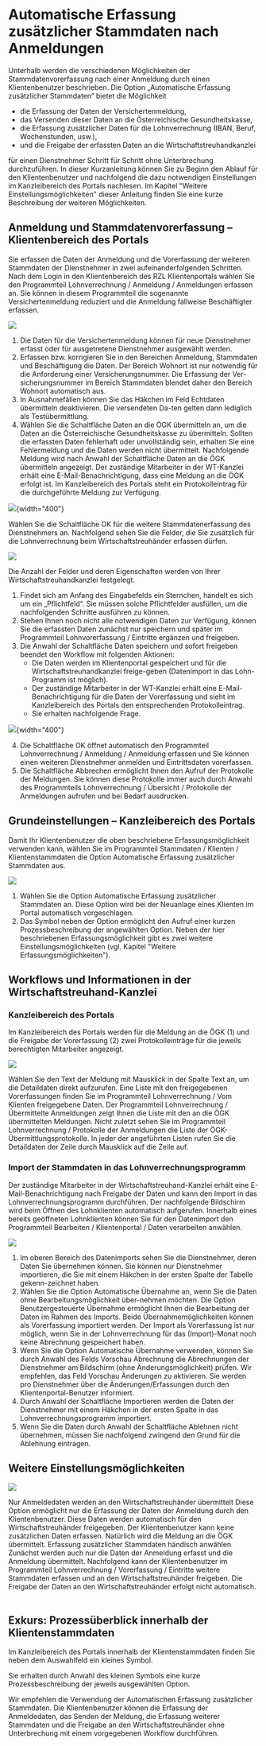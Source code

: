 # Automatische Erfassung zusätzlicher Stammdaten nach Anmeldungen

Unterhalb werden die verschiedenen Möglichkeiten der Stammdatenvorerfassung nach einer Anmeldung durch einen Klientenbenutzer beschrieben.
Die Option „Automatische Erfassung zusätzlicher Stammdaten“ bietet die Möglichkeit

- die Erfassung der Daten der Versichertenmeldung, 
- das Versenden dieser Daten an die Österreichische Gesundheitskasse,
- die Erfassung zusätzlicher Daten für die Lohnverrechnung (IBAN, Beruf, Wochenstunden, usw.),
- und die Freigabe der erfassten Daten an die Wirtschaftstreuhandkanzlei
  
für einen Dienstnehmer Schritt für Schritt ohne Unterbrechung durchzuführen. 
In dieser Kurzanleitung können Sie zu Beginn den Ablauf für den Klientenbenutzer und nachfolgend die dazu notwendigen Einstellungen im Kanzleibereich des Portals nachlesen. Im Kapitel "Weitere Einstellungsmöglichkeiten" dieser Anleitung finden Sie eine kurze Beschreibung der weiteren Möglichkeiten.

## Anmeldung und Stammdatenvorerfassung – Klientenbereich des Portals

Sie erfassen die Daten der Anmeldung und die Vorerfassung der weiteren Stammdaten der Dienstnehmer in zwei aufeinanderfolgenden Schritten.
Nach dem Login in den Klientenbereich des RZL Klientenportals wählen Sie den Programmteil Lohnverrechnung / Anmeldung / Anmeldungen erfassen an. Sie können in diesem Programmteil die sogenannte Versichertenmeldung reduziert und die Anmeldung fallweise Beschäftigter erfassen. 

![](img/image1.png)
  
1.	Die Daten für die Versichertenmeldung können für neue Dienstnehmer erfasst oder für ausgetretene Dienstnehmer ausgewählt werden.
2.	Erfassen bzw. korrigieren Sie in den Bereichen Anmeldung, Stammdaten und Beschäftigung die Daten. Der Bereich Wohnort ist nur notwendig für die Anforderung einer Versicherungsnummer. Die Erfassung der Ver-sicherungsnummer im Bereich Stammdaten blendet daher den Bereich Wohnort automatisch aus. 
3.	In Ausnahmefällen können Sie das Häkchen im Feld Echtdaten übermitteln deaktivieren. Die versendeten Da-ten gelten dann lediglich als Testübermittlung.
4.	Wählen Sie die Schaltfläche Daten an die ÖGK übermitteln an, um die Daten an die Österreichische Gesundheitskasse zu übermitteln. Sollten die erfassten Daten fehlerhaft oder unvollständig sein, erhalten Sie eine Fehlermeldung und die Daten werden nicht übermittelt.
Nachfolgende Meldung wird nach Anwahl der Schaltfläche Daten an die ÖGK übermitteln angezeigt. Der zuständige Mitarbeiter in der WT-Kanzlei erhält eine E-Mail-Benachrichtigung, dass eine Meldung an die ÖGK erfolgt ist. Im Kanzleibereich des Portals steht ein Protokolleintrag für die durchgeführte Meldung zur Verfügung.

![](img/image2.png){width="400"}
 
Wählen Sie die Schaltfläche OK für die weitere Stammdatenerfassung des Dienstnehmers an. Nachfolgend sehen Sie die Felder, die Sie zusätzlich für die Lohnverrechnung beim Wirtschaftstreuhänder erfassen dürfen.

![](img/image3.png)
 
Die Anzahl der Felder und deren Eigenschaften werden von Ihrer Wirtschaftstreuhandkanzlei festgelegt.
 
1.	Findet sich am Anfang des Eingabefelds ein Sternchen, handelt es sich um ein „Pflichtfeld“. Sie müssen solche Pflichtfelder ausfüllen, um die nachfolgenden Schritte ausführen zu können.
2.	Stehen Ihnen noch nicht alle notwendigen Daten zur Verfügung, können Sie die erfassten Daten zunächst nur speichern und später im Programmteil Lohnvorerfassung / Eintritte ergänzen und freigeben.
3.	Die Anwahl der Schaltfläche Daten speichern und sofort freigeben beendet den Workflow mit folgenden Aktionen: 
    * Die Daten werden im Klientenportal gespeichert und für die Wirtschaftstreuhandkanzlei freige-geben (Datenimport in das Lohn-Programm ist möglich). 
    * Der zuständige Mitarbeiter in der WT-Kanzlei erhält eine E-Mail-Benachrichtigung für die Daten der Vorerfassung und sieht im Kanzleibereich des Portals den entsprechenden Protokolleintrag. 
    * Sie erhalten nachfolgende Frage.

![](img/image4.png){width="400"} 

4.	Die Schaltfläche OK öffnet automatisch den Programmteil Lohnverrechnung / Anmeldung / Anmeldung erfassen und Sie können einen weiteren Dienstnehmer anmelden und Eintrittsdaten vorerfassen.
5.	Die Schaltfläche Abbrechen ermöglicht Ihnen den Aufruf der Protokolle der Meldungen. Sie können diese Protokolle immer auch durch Anwahl des Programmteils Lohnverrechnung / Übersicht / Protokolle der Anmeldungen aufrufen und bei Bedarf ausdrucken.
 
## Grundeinstellungen – Kanzleibereich des Portals

Damit Ihr Klientenbenutzer die oben beschriebene Erfassungsmöglichkeit verwenden kann, wählen Sie im Programmteil Stammdaten / Klienten / Klientenstammdaten die Option Automatische Erfassung zusätzlicher Stammdaten aus.

![](img/image5.png)
 
1.	Wählen Sie die Option Automatische Erfassung zusätzlicher Stammdaten an. Diese Option wird bei der Neuanlage eines Klienten im Portal automatisch vorgeschlagen.
2.	Das Symbol neben der Option ermöglicht den Aufruf einer kurzen Prozessbeschreibung der angewählten Option. Neben der hier beschriebenen Erfassungsmöglichkeit gibt es zwei weitere Einstellungsmöglichkeiten (vgl. Kapitel "Weitere Erfassungsmöglichkeiten").

## Workflows und Informationen in der Wirtschaftstreuhand-Kanzlei

### Kanzleibereich des Portals

Im Kanzleibereich des Portals werden für die Meldung an die ÖGK (1) und die Freigabe der Vorerfassung (2) zwei Protokolleinträge für die jeweils berechtigten Mitarbeiter angezeigt.

![](img/image6.png)
 
Wählen Sie den Text der Meldung mit Mausklick in der Spalte Text an, um die Detaildaten direkt aufzurufen.
Eine Liste mit den freigegebenen Vorerfassungen finden Sie im Programmteil Lohnverrechnung / Vom Klienten freigegebene Daten. Der Programmteil Lohnverrechnung / Übermittelte Anmeldungen zeigt Ihnen die Liste mit den an die ÖGK übermittelten Meldungen. Nicht zuletzt sehen Sie im Programmteil Lohnverrechnung / Protokolle der Anmeldungen die Liste der ÖGK-Übermittlungsprotokolle.
In jeder der angeführten Listen rufen Sie die Detaildaten der Zeile durch Mausklick auf die Zeile auf.

### Import der Stammdaten in das Lohnverrechnungsprogramm

Der zuständige Mitarbeiter in der Wirtschaftstreuhand-Kanzlei erhält eine E-Mail-Benachrichtigung nach Freigabe der Daten und kann den Import in das Lohnverrechnungsprogramm durchführen. Der nachfolgende Bildschirm wird beim Öffnen des Lohnklienten automatisch aufgerufen. Innerhalb eines bereits geöffneten Lohnklienten können Sie für den Datenimport den Programmteil Bearbeiten / Klientenportal / Daten verarbeiten anwählen.

![](img/image7.png)
 
1.	Im oberen Bereich des Datenimports sehen Sie die Dienstnehmer, deren Daten Sie übernehmen können. Sie können nur Dienstnehmer importieren, die Sie mit einem Häkchen in der ersten Spalte der Tabelle gekenn-zeichnet haben.
2.	Wählen Sie die Option Automatische Übernahme an, wenn Sie die Daten ohne Bearbeitungsmöglichkeit über-nehmen möchten. Die Option Benutzergesteuerte Übernahme ermöglicht Ihnen die Bearbeitung der Daten im Rahmen des Imports. Beide Übernahmemöglichkeiten können als Vorerfassung importiert werden. Der Import als Vorerfassung ist nur möglich, wenn Sie in der Lohnverrechnung für das (Import)-Monat noch keine Abrechnung gespeichert haben.
3.	Wenn Sie die Option Automatische Übernahme verwenden, können Sie durch Anwahl des Felds Vorschau Abrechnung die Abrechnungen der Dienstnehmer am Bildschirm (ohne Änderungsmöglichkeit) prüfen. Wir empfehlen, das Feld Vorschau Änderungen zu aktivieren. Sie werden pro Dienstnehmer über die Änderungen/Erfassungen durch den Klientenportal-Benutzer informiert.
4.	Durch Anwahl der Schaltfläche Importieren werden die Daten der Dienstnehmer mit einem Häkchen in der ersten Spalte in das Lohnverrechnungsprogramm importiert.
5.	Wenn Sie die Daten durch Anwahl der Schaltfläche Ablehnen nicht übernehmen, müssen Sie nachfolgend zwingend den Grund für die Ablehnung eintragen.

## Weitere Einstellungsmöglichkeiten

![](img/image8.png)
 
Nur Anmeldedaten werden an den Wirtschaftstreuhänder übermittelt
Diese Option ermöglicht nur die Erfassung der Daten der Anmeldung durch den Klientenbenutzer. Diese Daten werden automatisch für den Wirtschaftstreuhänder freigegeben. Der Klientenbenutzer kann keine zusätzlichen Daten erfassen. Natürlich wird die Meldung an die ÖGK übermittelt.
Erfassung zusätzlicher Stammdaten händisch anwählen
Zunächst werden auch nur die Daten der Anmeldung erfasst und die Anmeldung übermittelt. Nachfolgend kann der Klientenbenutzer im Programmteil Lohnverrechnung / Vorerfassung / Eintritte weitere Stammdaten erfassen und an den Wirtschaftstreuhänder freigeben. Die Freigabe der Daten an den Wirtschaftstreuhänder erfolgt nicht automatisch.
 
## Exkurs: Prozessüberblick innerhalb der Klientenstammdaten

Im Kanzleibereich des Portals innerhalb der Klientenstammdaten finden Sie neben dem Auswahlfeld ein kleines Symbol.
 
Sie erhalten durch Anwahl des kleinen Symbols eine kurze Prozessbeschreibung der jeweils ausgewählten Option.

Wir empfehlen die Verwendung der Automatischen Erfassung zusätzlicher Stammdaten. Die Klientenbenutzer können die Erfassung der Anmeldedaten, das Senden der Meldung, die Erfassung weiterer Stammdaten und die Freigabe an den Wirtschaftstreuhänder ohne Unterbrechung mit einem vorgegebenen Workflow durchführen.
